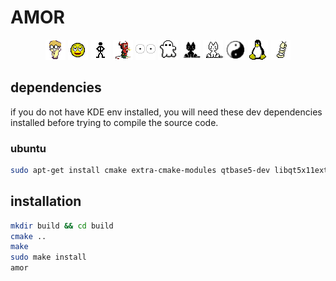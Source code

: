 # AMOR
<p align="center">
<img src="https://raw.githubusercontent.com/KDE/amor/master/data/pics/preview/billy.png" alt="billy" />
<img src="https://raw.githubusercontent.com/KDE/amor/master/data/pics/preview/blob.png" alt="blob" />
<img src="https://raw.githubusercontent.com/KDE/amor/master/data/pics/preview/bonhomme.png" alt="bonhomme" />
<img src="https://raw.githubusercontent.com/KDE/amor/master/data/pics/preview/bsd.png" alt="bsd" />
<img src="https://raw.githubusercontent.com/KDE/amor/master/data/pics/preview/eyes.png" alt="eyes" />
<img src="https://raw.githubusercontent.com/KDE/amor/master/data/pics/preview/ghost.png" alt="ghost" />
<img src="https://raw.githubusercontent.com/KDE/amor/master/data/pics/preview/neko-kuro.png" alt="neko-kuro" />
<img src="https://raw.githubusercontent.com/KDE/amor/master/data/pics/preview/neko.png" alt="neko" />
<img src="https://raw.githubusercontent.com/KDE/amor/master/data/pics/preview/tao.png" alt="tao" />
<img src="https://raw.githubusercontent.com/KDE/amor/master/data/pics/preview/tux.png" alt="tux" />
<img src="https://raw.githubusercontent.com/KDE/amor/master/data/pics/preview/worm.png" alt="worm" />
</p>

## dependencies

if you do not have KDE env installed, you will need these dev dependencies installed before trying to compile the source code.

### ubuntu

```sh
sudo apt-get install cmake extra-cmake-modules qtbase5-dev libqt5x11extras5-dev libkf5doctools5 libkf5dbusaddons-dev libkf5coreaddons-dev libkf5i18n-dev libkf5config-dev libkf5windowsystem-dev libkf5xmlgui-dev
```

## installation

```sh
mkdir build && cd build
cmake ..
make
sudo make install
amor
```

